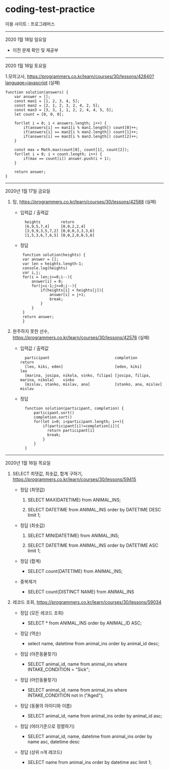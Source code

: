 # coding-test-practice

이용 사이트 : 프로그래머스

----------------------------

2020 1월 18일 일요일

- 이전 문제 확인 및 재공부

----------------------------

2020 1월 18일 토요일

1.모의고사, https://programmers.co.kr/learn/courses/30/lessons/42840?language=javascript (실패)

    function solution(answers) {
        var answer = [];
        const man1 = [1, 2, 3, 4, 5];
        const man2 = [2, 1, 2, 3, 2, 4, 2, 5];
        const man3 = [3, 3, 1, 1, 2, 2, 4, 4, 5, 5];
        let count = [0, 0, 0];

        for(let i = 0; i < answers.length; i++) {
            if(answers[i] == man1[i % man1.length]) count[0]++;
            if(answers[i] == man2[i % man2.length]) count[1]++;
            if(answers[i] == man3[i % man3.length]) count[2]++;
        }

        const max = Math.max(count[0], count[1], count[2]);
        for(let i = 0; i < count.length; i++) {
            if(max == count[i]) answer.push(i + 1);
        }

        return answer;
    }

----------------------------

2020년 1월 17일 금요일

1. 탑, https://programmers.co.kr/learn/courses/30/lessons/42588 (실패)

    - 입력값 / 출력값
        
            heights	        return
            [6,9,5,7,4]	    [0,0,2,2,4]
            [3,9,9,3,5,7,2]	[0,0,0,3,3,3,6]
            [1,5,3,6,7,6,5]	[0,0,2,0,0,5,6]
            
     - 정답
     
            function solution(heights) {
            var answer = [];
            var len = heights.length-1;
            console.log(heights)
            var i,j;
            for(i = len;i>=0;i--){
                answer[i] = 0;
                for(j=i-1;j>=0;j--){
                    if(heights[i] < heights[j]){
                        answer[i] = j+1;
                        break;
                    }
                }
            }
            return answer;
            }
            
 2. 완주하지 못한 선수, https://programmers.co.kr/learn/courses/30/lessons/42576 (실패)
 
    - 입력값 / 출력값
    
            participant	                            completion	                        return
            [leo, kiki, eden]	                    [eden, kiki]	                    leo
            [marina, josipa, nikola, vinko, filipa]	[josipa, filipa, marina, nikola]	vinko
            [mislav, stanko, mislav, ana]	        [stanko, ana, mislav]	            mislav
    
    - 정답
    
            function solution(participant, completion) {
                participant.sort()
                completion.sort()
                for(let i=0; i<participant.length; i++){
                    if(participant[i]!=completion[i]){
                      return participant[i]
                      break;
                    }
                }
            }

------------------------

2020년 1월 16일 목요일

1. SELECT 최댓값, 최솟값, 합계 구하기, https://programmers.co.kr/learn/courses/30/lessons/59415

    - 정답 (최댓값)
    
        1) SELECT MAX(DATETIME) from ANIMAL_INS;
    
        2) SELECT DATETIME from ANIMAL_INS order by DATETIME DESC limit 1;
    
    - 정답 (최솟값)
    
        1) SELECT MIN(DATETIME) from ANIMAL_INS;
    
        2) SELECT DATETIME from ANIMAL_INS order by DATETIME ASC limit 1;
    
    - 정답 (합계)
    
        - SELECT count(DATETIME) from ANIMAL_INS;
    
    - 중복제거
    
        - SELECT count(DISTINCT NAME) from ANIMAL_INS
    
2. 레코드 조회, https://programmers.co.kr/learn/courses/30/lessons/59034

    - 정답 (모든 레코드 조회)
    
        - SELECT * from ANIMAL_INS order by ANIMAL_ID ASC;
    
    - 정답 (역순)
    
        - select name, datetime from animal_ins order by animal_id desc;
    
    - 정답 (아픈동물찾기)
    
        - SELECT animal_id, name from animal_ins where INTAKE_CONDITION = "Sick";
    
    - 정답 (어린동물찾기)
    
        - SELECT animal_id, name from animal_ins where INTAKE_CONDITION not in ("Aged");
    
    - 정답 (동물의 아이디와 이름)
    
        - SELECT animal_id, name from animal_ins order by animal_id asc;
    
    - 정답 (여러기준으로 정렬하기)
    
        - SELECT animal_id, name, datetime from animal_ins order by name asc, datetime desc
    
    - 정답 (상위 n개 레코드)
    
        - SELECT name from animal_ins order by datetime asc limit 1;
